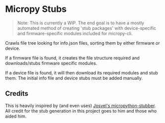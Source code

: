 # Micropy Stubs

>Note: This is currently a WIP. The end goal is to have a mostly automated
method of creating 'stub packages' with device-specific and firmware-specific
modules included for micropy-cli.

Crawls file tree looking for info.json files,
sorting them by either firmware or device.

If a firmware file is found, it creates the file structure required and downloads/stubs firmware specific modules.

If a device file is found, it will then download its required modules
and stub them. The initial info file and device stubs must be added manually.


## Credits

This is heavily inspired by (and even uses) [Josvel's micropython-stubber]([https://link](https://github.com/Josverl/micropython-stubber)). All credit for the stub generation in this project goes to him and those who aided him.